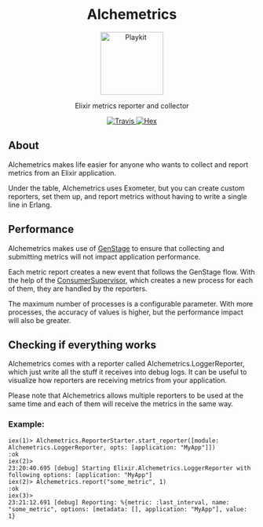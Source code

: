 <h1 align="center">Alchemetrics</h1>

<p align="center">
  <img alt="Playkit" src="https://github.com/globocom/alchemetrics/blob/master/assets/alchemetrics.png?raw=true" width="128">
</p>

<p align="center">
  Elixir metrics reporter and collector
</p>

<p align="center">
  <a href="https://travis-ci.org/globocom/alchemetrics">
    <img alt="Travis" src="https://travis-ci.org/globocom/alchemetrics.svg">
  </a>
  <a href="https://hex.pm/packages/alchemetrics">
    <img alt="Hex" src="https://img.shields.io/hexpm/dt/alchemetrics.svg">
  </a>
</p>

## About
Alchemetrics makes life easier for anyone who wants to collect and report metrics from an Elixir application.

Under the table, Alchemetrics uses Exometer, but you can create custom reporters, set them up, and report metrics without having to write a single line in Erlang.

## Performance
Alchemetrics makes use of [GenStage](https://hexdocs.pm/gen_stage/GenStage.html) to ensure that collecting and submitting metrics will not impact application performance.

Each metric report creates a new event that follows the GenStage flow. With the help of the [ConsumerSupervisor](https://hexdocs.pm/gen_stage/ConsumerSupervisor.html), which creates a new process for each of them, they are handled by the reporters.

The maximum number of processes is a configurable parameter. With more processes, the accuracy of values is higher, but the performance impact will also be greater.

## Checking if everything works
Alchemetrics comes with a reporter called Alchemetrics.LoggerReporter, which just write all the stuff it receives into debug logs. It can be useful to visualize how reporters are receiving metrics from your application.

Please note that Alchemetrics allows multiple reporters to be used at the same time and each of them will receive the metrics in the same way.

### Example:
```
iex(1)> Alchemetrics.ReporterStarter.start_reporter([module: Alchemetrics.LoggerReporter, opts: [application: "MyApp"]])
:ok
iex(2)>
23:20:40.695 [debug] Starting Elixir.Alchemetrics.LoggerReporter with following options: [application: "MyApp"]
iex(2)> Alchemetrics.report("some_metric", 1)
:ok
iex(3)>
23:21:12.691 [debug] Reporting: %{metric: :last_interval, name: "some_metric", options: [metadata: [], application: "MyApp"], value: 1}
```
